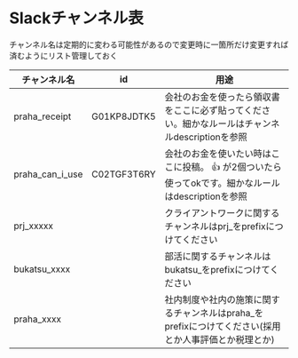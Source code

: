 # Slackチャンネル表
チャンネル名は定期的に変わる可能性があるので変更時に一箇所だけ変更すれば済むようにリスト管理しておく


チャンネル名  | id | 用途
------------- | ------------- | -------------
praha_receipt | G01KP8JDTK5 | 会社のお金を使ったら領収書をここに必ず貼ってください。細かなルールはチャンネルdescriptionを参照
praha_can_i_use | C02TGF3T6RY | 会社のお金を使いたい時はここに投稿。 👍 が2個ついたら使ってokです。細かなルールはdescriptionを参照
prj_xxxxx | | クライアントワークに関するチャンネルはprj_をprefixにつけてください
bukatsu_xxxx | | 部活に関するチャンネルはbukatsu_をprefixにつけてください
praha_xxxx | | 社内制度や社内の施策に関するチャンネルはpraha_をprefixにつけてください(採用とか人事評価とか税理とか)
